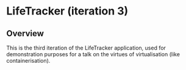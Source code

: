 # LifeTracker (iteration 3)

## Overview
This is the third iteration of the LifeTracker application, used for
demonstration purposes for a talk on the virtues of virtualisation (like
containerisation).

